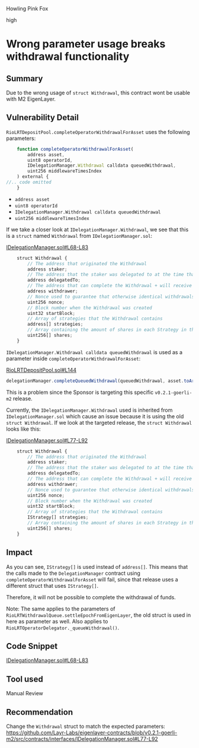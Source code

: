Howling Pink Fox

high

# Wrong parameter usage breaks withdrawal functionality

## Summary
Due to the wrong usage of `struct Withdrawal`, this contract wont be usable with M2 EigenLayer.
## Vulnerability Detail
`RioLRTDepositPool.completeOperatorWithdrawalForAsset` uses the following parameters:
```javascript
    function completeOperatorWithdrawalForAsset(
        address asset,
        uint8 operatorId,
        IDelegationManager.Withdrawal calldata queuedWithdrawal,
        uint256 middlewareTimesIndex
    ) external {
//.. code omitted
    }
```
- `address asset`
- `uint8 operatorId`
- `IDelegationManager.Withdrawal calldata queuedWithdrawal`
- `uint256 middlewareTimesIndex`

If we take a closer look at `IDelegationManager.Withdrawal`, we see that this is a `struct` named `Withdrawal` from `IDelegationManager.sol`:

[IDelegationManager.sol#L68-L83](https://github.com/sherlock-audit/2024-02-rio-network-core-protocol/blob/main/rio-sherlock-audit/contracts/interfaces/eigenlayer/IDelegationManager.sol#L68-L83)
```javascript
    struct Withdrawal {
        // The address that originated the Withdrawal
        address staker;
        // The address that the staker was delegated to at the time that the Withdrawal was created
        address delegatedTo;
        // The address that can complete the Withdrawal + will receive funds when completing the withdrawal
        address withdrawer;
        // Nonce used to guarantee that otherwise identical withdrawals have unique hashes
        uint256 nonce;
        // Block number when the Withdrawal was created
        uint32 startBlock;
        // Array of strategies that the Withdrawal contains
        address[] strategies;
        // Array containing the amount of shares in each Strategy in the `strategies` array
        uint256[] shares;
    }
```

`IDelegationManager.Withdrawal calldata queuedWithdrawal` is used as a parameter inside `completeOperatorWithdrawalForAsset`:

[RioLRTDepositPool.sol#L144](https://github.com/sherlock-audit/2024-02-rio-network-core-protocol/blob/main/rio-sherlock-audit/contracts/restaking/RioLRTDepositPool.sol#L144)
```javascript
delegationManager.completeQueuedWithdrawal(queuedWithdrawal, asset.toArray(), middlewareTimesIndex, true);

```
This is a problem since the Sponsor is targeting this specific `v0.2.1-goerli-m2` release.

Currently, the `IDelegationManager.Withdrawal` used is inherited from `IDelegationManager.sol` which cause an issue because it is using the old `struct Withdrawal`. If we look at the targeted release, the `struct Withdrawal` looks like this:

[IDelegationManager.sol#L77-L92](https://github.com/Layr-Labs/eigenlayer-contracts/blob/v0.2.1-goerli-m2/src/contracts/interfaces/IDelegationManager.sol#L77-L92)
```javascript
    struct Withdrawal {
        // The address that originated the Withdrawal
        address staker;
        // The address that the staker was delegated to at the time that the Withdrawal was created
        address delegatedTo;
        // The address that can complete the Withdrawal + will receive funds when completing the withdrawal
        address withdrawer;
        // Nonce used to guarantee that otherwise identical withdrawals have unique hashes
        uint256 nonce;
        // Block number when the Withdrawal was created
        uint32 startBlock;
        // Array of strategies that the Withdrawal contains
        IStrategy[] strategies;
        // Array containing the amount of shares in each Strategy in the `strategies` array
        uint256[] shares;
    }
```
## Impact
As you can see, `IStrategy[]` is used instead of `address[]`.  This means that the calls made to the `DelegationManager` contract using `completeOperatorWithdrawalForAsset` will fail, since that release uses a different struct that uses `IStrategy[]`.

Therefore, it will not be possible to complete the withdrawal of funds.

Note: The same applies to the parameters of  `RioLRTWithdrawalQueue.settleEpochFromEigenLayer`, the old struct is used in here as parameter as well. Also applies to `RioLRTOperatorDelegator._queueWithdrawal()`.
## Code Snippet
[IDelegationManager.sol#L68-L83](https://github.com/sherlock-audit/2024-02-rio-network-core-protocol/blob/main/rio-sherlock-audit/contracts/interfaces/eigenlayer/IDelegationManager.sol#L68-L83)
## Tool used
Manual Review
## Recommendation
Change the `Withdrawal` struct to match the expected parameters:
https://github.com/Layr-Labs/eigenlayer-contracts/blob/v0.2.1-goerli-m2/src/contracts/interfaces/IDelegationManager.sol#L77-L92